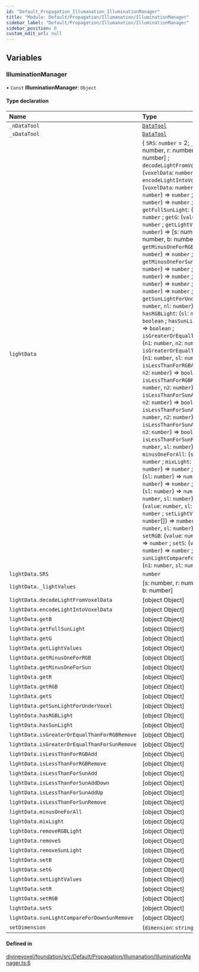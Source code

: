 ```yaml
---
id: "Default_Propagation_Illumanation_IlluminationManager"
title: "Module: Default/Propagation/Illumanation/IlluminationManager"
sidebar_label: "Default/Propagation/Illumanation/IlluminationManager"
sidebar_position: 0
custom_edit_url: null
---
```


## Variables

### IlluminationManager

• `Const` **IlluminationManager**: `Object`

#### Type declaration

| Name | Type |
| :------ | :------ |
| `_nDataTool` | [`DataTool`](../classes/Default_Tools_Data_DataTool.DataTool.md) |
| `_sDataTool` | [`DataTool`](../classes/Default_Tools_Data_DataTool.DataTool.md) |
| `lightData` | \{ `SRS`: `number` = 2; `_lightValues`: [s: number, r: number, g: number, b: number] ; `decodeLightFromVoxelData`: (`voxelData`: `number`) => `number` ; `encodeLightIntoVoxelData`: (`voxelData`: `number`, `encodedLight`: `number`) => `number` ; `getB`: (`value`: `number`) => `number` ; `getFullSunLight`: (`sl`: `number`) => `number` ; `getG`: (`value`: `number`) => `number` ; `getLightValues`: (`value`: `number`) => [s: number, r: number, g: number, b: number] ; `getMinusOneForRGB`: (`sl`: `number`, `nl`: `number`) => `number` ; `getMinusOneForSun`: (`sl`: `number`, `nl`: `number`) => `number` ; `getR`: (`value`: `number`) => `number` ; `getRGB`: (`sl`: `number`) => `number` ; `getS`: (`value`: `number`) => `number` ; `getSunLightForUnderVoxel`: (`sl`: `number`, `nl`: `number`) => `number` ; `hasRGBLight`: (`sl`: `number`) => `boolean` ; `hasSunLight`: (`sl`: `number`) => `boolean` ; `isGreaterOrEqualThanForRGBRemove`: (`n1`: `number`, `n2`: `number`) => `boolean` ; `isGreaterOrEqualThanForSunRemove`: (`n1`: `number`, `sl`: `number`) => `boolean` ; `isLessThanForRGBAdd`: (`n1`: `number`, `n2`: `number`) => `boolean` ; `isLessThanForRGBRemove`: (`n1`: `number`, `n2`: `number`) => `boolean` ; `isLessThanForSunAdd`: (`n1`: `number`, `n2`: `number`) => `boolean` ; `isLessThanForSunAddDown`: (`n1`: `number`, `n2`: `number`) => `boolean` ; `isLessThanForSunAddUp`: (`n1`: `number`, `n2`: `number`) => `boolean` ; `isLessThanForSunRemove`: (`n1`: `number`, `sl`: `number`) => `boolean` ; `minusOneForAll`: (`sl`: `number`) => `number` ; `mixLight`: (`l1`: `number`, `l2`: `number`) => `number` ; `removeRGBLight`: (`sl`: `number`) => `number` ; `removeS`: (`sl`: `number`) => `number` ; `removeSunLight`: (`sl`: `number`) => `number` ; `setB`: (`value`: `number`, `sl`: `number`) => `number` ; `setG`: (`value`: `number`, `sl`: `number`) => `number` ; `setLightValues`: (`values`: `number`[]) => `number` ; `setR`: (`value`: `number`, `sl`: `number`) => `number` ; `setRGB`: (`value`: `number`, `sl`: `number`) => `number` ; `setS`: (`value`: `number`, `sl`: `number`) => `number` ; `sunLightCompareForDownSunRemove`: (`n1`: `number`, `sl`: `number`) => `boolean`  } |
| `lightData.SRS` | `number` |
| `lightData._lightValues` | [s: number, r: number, g: number, b: number] |
| `lightData.decodeLightFromVoxelData` | [object Object] |
| `lightData.encodeLightIntoVoxelData` | [object Object] |
| `lightData.getB` | [object Object] |
| `lightData.getFullSunLight` | [object Object] |
| `lightData.getG` | [object Object] |
| `lightData.getLightValues` | [object Object] |
| `lightData.getMinusOneForRGB` | [object Object] |
| `lightData.getMinusOneForSun` | [object Object] |
| `lightData.getR` | [object Object] |
| `lightData.getRGB` | [object Object] |
| `lightData.getS` | [object Object] |
| `lightData.getSunLightForUnderVoxel` | [object Object] |
| `lightData.hasRGBLight` | [object Object] |
| `lightData.hasSunLight` | [object Object] |
| `lightData.isGreaterOrEqualThanForRGBRemove` | [object Object] |
| `lightData.isGreaterOrEqualThanForSunRemove` | [object Object] |
| `lightData.isLessThanForRGBAdd` | [object Object] |
| `lightData.isLessThanForRGBRemove` | [object Object] |
| `lightData.isLessThanForSunAdd` | [object Object] |
| `lightData.isLessThanForSunAddDown` | [object Object] |
| `lightData.isLessThanForSunAddUp` | [object Object] |
| `lightData.isLessThanForSunRemove` | [object Object] |
| `lightData.minusOneForAll` | [object Object] |
| `lightData.mixLight` | [object Object] |
| `lightData.removeRGBLight` | [object Object] |
| `lightData.removeS` | [object Object] |
| `lightData.removeSunLight` | [object Object] |
| `lightData.setB` | [object Object] |
| `lightData.setG` | [object Object] |
| `lightData.setLightValues` | [object Object] |
| `lightData.setR` | [object Object] |
| `lightData.setRGB` | [object Object] |
| `lightData.setS` | [object Object] |
| `lightData.sunLightCompareForDownSunRemove` | [object Object] |
| `setDimension` | (`dimension`: `string`) => `void` |

#### Defined in

[divinevoxel/foundation/src/Default/Propagation/Illumanation/IlluminationManager.ts:6](https://github.com/lucasdamianjohnson/DivineVoxelEngine/blob/596fa7391478620ed460dfb4856ff0a763b91c49/divinevoxel/foundation/src/Default/Propagation/Illumanation/IlluminationManager.ts#L6)
